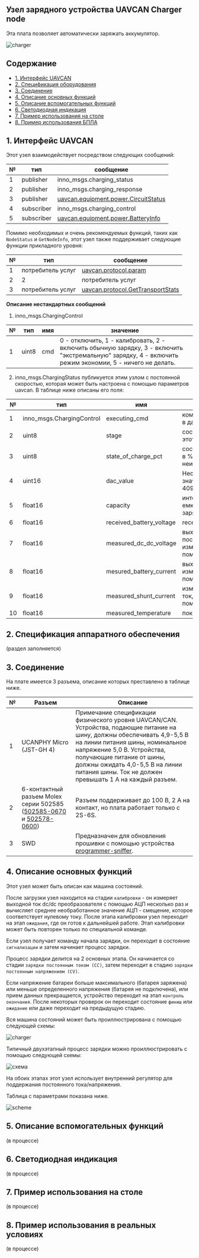 ## Узел зарядного устройства UAVCAN Charger node

Эта плата позволяет автоматически заряжать аккумулятор.

![charger](charger.png?raw=true "charger")

## Содержание
  - [1. Интерфейс UAVCAN](#1-uavcan-interface)
  - [2. Спецификация оборудования](#2-hardware-specification)
  - [3. Соединение](#3-wire)
  - [4. Описание основных функций](#4-main-function-description)
  - [5. Описание вспомогательных функций](#5-auxiliary-function-description)
  - [6. Светодиодная индикация](#6-led-indication)
  - [7. Пример использования на столе](#7-usage-example-on-a-table)
  - [8. Пример использования БПЛА](#8-uav-usage-example)

## 1. Интерфейс UAVCAN <a name="1-uavcan-interface"></a> 

Этот узел взаимодействует посредством следующих сообщений:

| № | тип | сообщение |
| - | --------- | -------- |
| 1 | publisher | inno_msgs.charging_status |
| 2 | publisher | inno_msgs.charging_response |
| 3 | publisher | [uavcan.equipment.power.CircuitStatus](https://dronecan.github.io/Specification/7._List_of_standard_data_types/#circuitstatus) | [uavcan.equipment.power.CircuitStatus](https://dronecan.github.io/Specification/7._List_of_standard_data_types/#circuitstatus) |
| 4 | subscriber | inno_msgs.charging_control | |
| 5 | subscriber | [uavcan.equipment.power.BatteryInfo](https://dronecan.github.io/Specification/7._List_of_standard_data_types/#batteryinfo) |

Помимо необходимых и очень рекомендуемых функций, таких как `NodeStatus` и `GetNodeInfo`, этот узел также поддерживает следующие функции прикладного уровня:

| № | тип | сообщение |
| - | --------- | -------- |
| 1 | потребитель услуг | [uavcan.protocol.param](https://dronecan.github.io/Specification/7._List_of_standard_data_types/#uavcanprotocolparam)|
2 | 2 | потребитель услуг | [uavcan.protocol.RestartNode](https://dronecan.github.io/Specification/7._List_of_standard_data_types/#restartnode)|
| 3 | потребитель услуг | [uavcan.protocol.GetTransportStats](https://dronecan.github.io/Specification/7._List_of_standard_data_types/#gettransportstats) |

**Описание нестандартных сообщений**

1. inno_msgs.ChargingControl

| № | тип | имя | значение |
| - | ----- | ----------- | ------------------------------------------- |
| 1 | uint8 | cmd | 0 - отключить, 1 - калибровать, 2 - включить обычную зарядку, 3 - включить "экстремальную" зарядку, 4 - включить режим экономии, 5 - ничего не делать.

2. inno_msgs.ChargingStatus публикуется этим узлом с постоянной скоростью, которая может быть настроена с помощью параметров uavcan. В таблице ниже описаны его поля:

| № | тип | имя | значение |
| - | ----------------------- | ----------- | ------------------------------------------- |
| 1 |inno_msgs.ChargingControl|executing_cmd| команда, выполняемая в данный момент |
| 2 | uint8 | stage | состояние автомата в этот момент |
| 3 | uint8 | state_of_charge_pct | состояние зарядки soc в %, 127, если неизвестно |
| 4 | uint16 | dac_value | Необработанное значение ЦАП от o до 4095 | .
| 5 | float16 | capacity | интегрированная емкость во время зарядки, мАч |
| 6 | float16 | received_battery_voltage | received_battery_voltage | напряжение, полученное от BatteryInfo, вольт | 
| 7 | float16 | measured_dc_dc_voltage | выходное напряжение постоянного тока, измеренное с помощью АЦП |
| 8 | float16 | mesured_battery_current | выходной ток, измеренный с помощью АЦП | 
| 9 | float16 | measured_shunt_current | измеренный входной ток, измеренный с помощью АЦП | 
10| float16 | measured_temperature | пока не реализовано.|

## 2. Спецификация аппаратного обеспечения <a name="2-hardware-specification"></a> 

(раздел заполняется)

## 3. Соединение  <a name="3-wire"></a> 

На плате имеется 3 разъема, описание которых преставлено в таблице ниже.

| № | Разъем | Описание |
| - | --------- | ----------- |
| 1 | UCANPHY Micro (JST-GH 4) | Примечание спецификации физического уровня UAVCAN/CAN. Устройства, подающие питание на шину, должны обеспечивать 4,9-5,5 В на линии питания шины, номинальное напряжение 5,0 В. Устройства, получающие питание от шины, должны ожидать 4,0-5,5 В на линии питания шины. Ток не должен превышать 1 А на каждый разъем. |
| 2 | 6-контактный разъем Molex серии 502585 ([502585-0670](https://www.molex.com/molex/products/part-detail/pcb_receptacles/5025850670) и [502578-0600](https://www.molex.com/molex/products/part-detail/crimp_housings/5025780600)) | Разъем поддерживает до 100 В, 2 A на контакт, но плата работает только с 2S-6S. |
| 3 | SWD | Предназначен для обновления прошивки с помощью устройства [programmer-sniffer](doc/programmer_sniffer/README.md). |


## 4. Описание основных функций <a name="4-main-function-description"></a> 

Этот узел может быть описан как машина состояний.

После загрузки узел находится на стадии `калибровки` - он измеряет выходной ток dc/dc преобразователя с помощью АЦП несколько раз и вычисляет среднее необработанное значение АЦП - смещение, которое соответствует нулевому току. После этапа калибровки узел переходит на этап `ожидания`, где он готов к дальнейшей работе. Этап калибровки может быть повторен только по специальной команде.

Если узел получает команду начала зарядки, он переходит в состояние `сигнализации` и затем начинает процесс зарядки.

Процесс зарядки делится на 2 основных этапа. Он начинается со стадии `зарядки постоянным током (CC)`, затем переходит в стадию `зарядки постоянным напряжением (CV)`.


Если напряжение батареи больше максимального (батарея заряжена) или меньше определенного напряжения (батарея не подключена), или прием данных прекращается, устройство переходит на этап `контроль окончания`. После некоторых проверок он переходит состояние `финиш` или `ожидание` или даже переходит на предыдущую стадию.

Вся машина состояний может быть проиллюстрирована с помощью следующей схемы:

![charger](state_machine.png?raw=true "charger")

Типичный двухэтапный процесс зарядки можно проиллюстрировать с помощью следующей схемы:

![схема](normal_charging_process.png?raw=true "scheme")

На обоих этапах этот узел использует внутренний регулятор для поддержания постоянного тока/напряжения.

Таблица с параметрами показана ниже.

![scheme](params.png?raw=true "scheme")

## 5. Описание вспомогательных функций <a name="5-auxiliary-functions-description"></a> 

(в процессе)

## 6. Светодиодная индикация <a name="6-led-indication"></a> 

(в процессе)

## 7. Пример использования на столе <a name="7-usage-example-on-a-table"></a> 

(в процессе)

## 8. Пример использования в реальных условиях <a name="8-uav-usage-example"></a> 

(в процессе)


